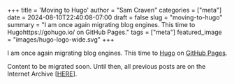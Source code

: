 +++
title = 'Moving to Hugo'
author = "Sam Craven"
categories = ["meta"]
date = 2024-08-10T22:40:08-07:00
draft = false
slug = "moving-to-hugo"
summary = "I am once again migrating blog engines. This time to Hugohttps://gohugo.io/ on GitHub Pages."
tags = ["meta"]
featured_image = "images/hugo-logo-wide.svg"
+++

I am once again migrating blog engines. This time to [Hugo](https://gohugo.io/) on [GitHub Pages](https://pages.github.com/).

Content to be migrated soon. Until then, all previous posts are on the Internet Archive [[HERE](https://web.archive.org/web/20240522091404/https://blog.seemsgood.com/)].